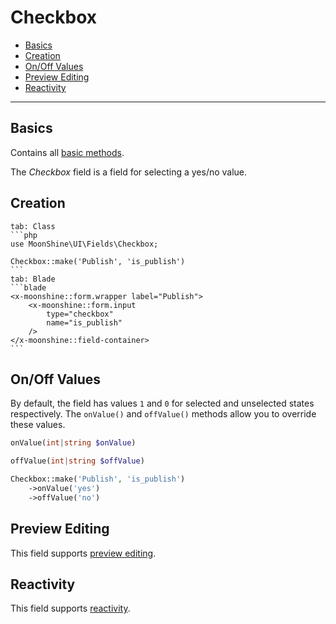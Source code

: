# Checkbox

- [Basics](#basics)
- [Creation](#make)
- [On/Off Values](#on-off)
- [Preview Editing](#preview-edit)
- [Reactivity](#reactive)

---

<a name="basics"></a>
## Basics

Contains all [basic methods](/docs/{{version}}/fields/basic-methods).

The *Checkbox* field is a field for selecting a yes/no value.

<a name="make"></a>
## Creation

~~~tabs
tab: Class
```php
use MoonShine\UI\Fields\Checkbox; 

Checkbox::make('Publish', 'is_publish') 
```
tab: Blade
```blade
<x-moonshine::form.wrapper label="Publish">
    <x-moonshine::form.input
        type="checkbox"
        name="is_publish"
    />
</x-moonshine::field-container>
```
~~~ 

<a name="on-off"></a>
## On/Off Values

By default, the field has values `1` and `0` for selected and unselected states respectively. The `onValue()` and `offValue()` methods allow you to override these values.

```php
onValue(int|string $onValue)
```

```php
offValue(int|string $offValue)
```

```php
Checkbox::make('Publish', 'is_publish')
    ->onValue('yes')
    ->offValue('no')
```

<a name="preview-edit"></a>
## Preview Editing

This field supports [preview editing](/docs/{{version}}/fields/basic-methods#preview-edit).

<a name="reactive"></a>
## Reactivity

This field supports [reactivity](/docs/{{version}}/fields/basic-methods#reactive).

